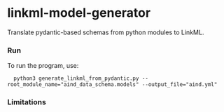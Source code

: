 # linkml-model-generator
Translate pydantic-based schemas from python modules to LinkML.

### Run

To run the program, use:

```
  python3 generate_linkml_from_pydantic.py --root_module_name="aind_data_schema.models" --output_file="aind.yml"
```

### Limitations
